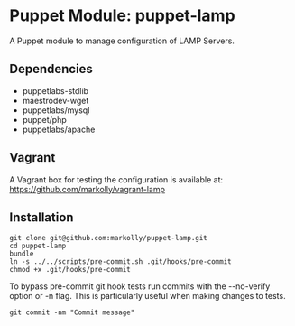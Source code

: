 # Puppet Module: puppet-lamp
A Puppet module to manage configuration of LAMP Servers.

## Dependencies
- puppetlabs-stdlib
- maestrodev-wget
- puppetlabs/mysql
- puppet/php
- puppetlabs/apache

## Vagrant
A Vagrant box for testing the configuration is available at:
https://github.com/markolly/vagrant-lamp

## Installation
```
git clone git@github.com:markolly/puppet-lamp.git
cd puppet-lamp
bundle
ln -s ../../scripts/pre-commit.sh .git/hooks/pre-commit
chmod +x .git/hooks/pre-commit
```

To bypass pre-commit git hook tests run commits with the --no-verify option or -n flag. This is particularly useful when making changes to tests.
```
git commit -nm "Commit message"
```
